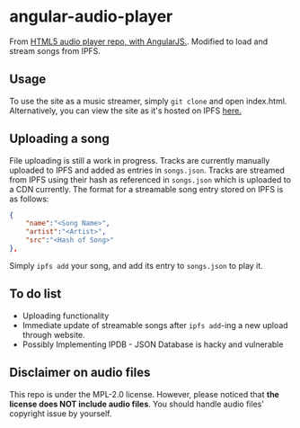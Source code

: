 # angular-audio-player
From [HTML5 audio player repo, with AngularJS.](https://github.com/iigmir/angular-audio-player).
Modified to load and stream songs from IPFS.

## Usage
To use the site as a music streamer, simply `git clone` and open index.html.
Alternatively, you can view the site as it's hosted on IPFS [here.](https://ipfs.io/ipfs/QmYsjGL7rxvaCxGQ3E2FnL2HzjeY9sU7kdzahfrdj2MVfR/)



## Uploading a song
File uploading is still a work in progress.
Tracks are currently manually uploaded to IPFS and added as entries in `songs.json`.
Tracks are streamed from IPFS using their hash as referenced in `songs.json` which is uploaded to a CDN currently.
The format for a streamable song entry stored on IPFS is as follows:
```json
{
    "name":"<Song Name>",
    "artist":"<Artist>",
    "src":"<Hash of Song>"
},
```
Simply `ipfs add` your song, and add its entry to `songs.json` to play it.

## To do list
* Uploading functionality
* Immediate update of streamable songs after `ipfs add`-ing a new upload through website.
* Possibly Implementing IPDB - JSON Database is hacky and vulnerable


## Disclaimer on audio files
This repo is under the MPL-2.0 license.
However, please noticed that **the license does NOT include audio files**.
You should handle audio files' copyright issue by yourself.
